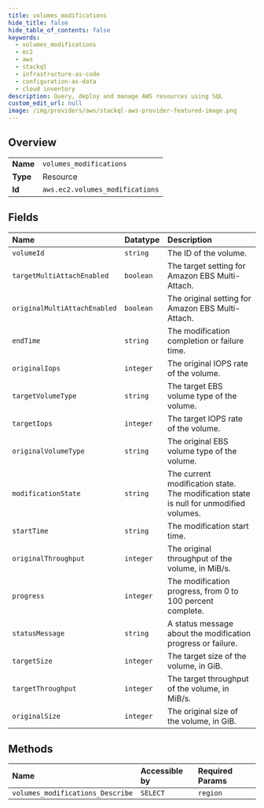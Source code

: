 ```yaml
---
title: volumes_modifications
hide_title: false
hide_table_of_contents: false
keywords:
  - volumes_modifications
  - ec2
  - aws    
  - stackql
  - infrastructure-as-code
  - configuration-as-data
  - cloud inventory
description: Query, deploy and manage AWS resources using SQL
custom_edit_url: null
image: /img/providers/aws/stackql-aws-provider-featured-image.png
---
```

  
    

## Overview
<table><tbody>
<tr><td><b>Name</b></td><td><code>volumes_modifications</code></td></tr>
<tr><td><b>Type</b></td><td>Resource</td></tr>
<tr><td><b>Id</b></td><td><code>aws.ec2.volumes_modifications</code></td></tr>
</tbody></table>

## Fields
| Name | Datatype | Description |
|:-----|:---------|:------------|
| `volumeId` | `string` | The ID of the volume. |
| `targetMultiAttachEnabled` | `boolean` | The target setting for Amazon EBS Multi-Attach. |
| `originalMultiAttachEnabled` | `boolean` | The original setting for Amazon EBS Multi-Attach. |
| `endTime` | `string` | The modification completion or failure time. |
| `originalIops` | `integer` | The original IOPS rate of the volume. |
| `targetVolumeType` | `string` | The target EBS volume type of the volume. |
| `targetIops` | `integer` | The target IOPS rate of the volume. |
| `originalVolumeType` | `string` | The original EBS volume type of the volume. |
| `modificationState` | `string` | The current modification state. The modification state is null for unmodified volumes. |
| `startTime` | `string` | The modification start time. |
| `originalThroughput` | `integer` | The original throughput of the volume, in MiB/s. |
| `progress` | `integer` | The modification progress, from 0 to 100 percent complete. |
| `statusMessage` | `string` | A status message about the modification progress or failure. |
| `targetSize` | `integer` | The target size of the volume, in GiB. |
| `targetThroughput` | `integer` | The target throughput of the volume, in MiB/s. |
| `originalSize` | `integer` | The original size of the volume, in GiB. |
## Methods
| Name | Accessible by | Required Params |
|:-----|:--------------|:----------------|
| `volumes_modifications_Describe` | `SELECT` | `region` |
